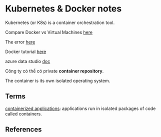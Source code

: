 # Kubernetes & Docker notes

Kubernetes (or K8s) is a container orchestration tool. 

Compare Docker vs Virtual Machines [here](https://www.freecodecamp.org/news/docker-vs-vm-key-differences-you-should-know/)

The error [here](https://github.com/docker/for-mac/issues/6898)

Docker tutorial [here](https://docker-curriculum.com/)

azure data studio [doc](https://learn.microsoft.com/en-us/azure-data-studio/quickstart-sql-server)

Công ty có thể có private **container repository**.

The container is its own isolated operating system.

## Terms

[containerized applications](https://cloud.google.com/discover/what-are-containerized-applications): applications run in isolated packages of code called containers.

## References